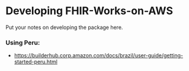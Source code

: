 # Developing FHIR-Works-on-AWS

Put your notes on developing the package here.

### Using Peru:

* https://builderhub.corp.amazon.com/docs/brazil/user-guide/getting-started-peru.html

